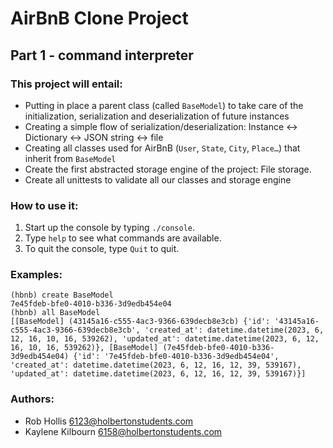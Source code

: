 # AirBnB Clone Project

## Part 1 - command interpreter

### This project will entail:

- Putting in place a parent class (called `BaseModel`) to take care of the initialization, serialization and deserialization of future instances
- Creating a simple flow of serialization/deserialization: Instance <-> Dictionary <-> JSON string <-> file
- Creating all classes used for AirBnB (`User`, `State`, `City`, `Place…`) that inherit from `BaseModel`
- Create the first abstracted storage engine of the project: File storage.
- Create all unittests to validate all our classes and storage engine
### How to use it:
1. Start up the console by typing `./console`.
2. Type `help` to see what commands are available.
3. To quit the console, type `Quit` to quit.
### Examples:
```
(hbnb) create BaseModel
7e45fdeb-bfe0-4010-b336-3d9edb454e04
(hbnb) all BaseModel
[[BaseModel] (43145a16-c555-4ac3-9366-639decb8e3cb) {'id': '43145a16-c555-4ac3-9366-639decb8e3cb', 'created_at': datetime.datetime(2023, 6, 12, 16, 10, 16, 539262), 'updated_at': datetime.datetime(2023, 6, 12, 16, 10, 16, 539262)}, [BaseModel] (7e45fdeb-bfe0-4010-b336-3d9edb454e04) {'id': '7e45fdeb-bfe0-4010-b336-3d9edb454e04', 'created_at': datetime.datetime(2023, 6, 12, 16, 12, 39, 539167), 'updated_at': datetime.datetime(2023, 6, 12, 16, 12, 39, 539167)}]

```
### Authors:
* Rob Hollis <6123@holbertonstudents.com>
* Kaylene Kilbourn <6158@holbertonstudents.com>